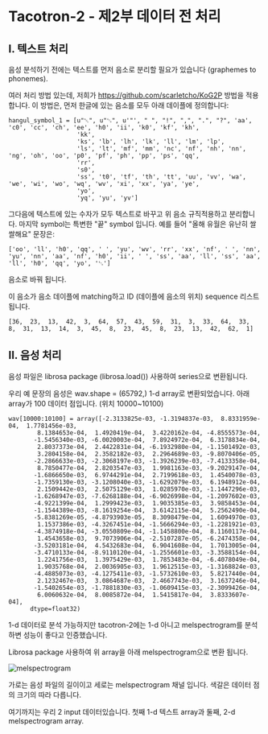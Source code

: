 # Tacotron-2 - 제2부 데이터 전 처리

## I. 텍스트 처리

음성 분석하기 전에는 텍스트를 먼저 음소로 분리할 필요가 있습니다 (graphemes to phonemes). 

여러 처리 방법 있는데, 저희가 https://github.com/scarletcho/KoG2P 방법을 적용합니다. 
이 방법은, 먼저 한글에 있는 음소를 모두 아래 데이플에 정의합니다:

    hangul_symbol_1 = [u"␀", u"␃", u'"', " ", "!", ",", ".", "?", 'aa', 'c0', 'cc', 'ch', 'ee', 'h0', 'ii', 'k0', 'kf', 'kh',
                       'kk',
                       'ks', 'lb', 'lh', 'lk', 'll', 'lm', 'lp',
                       'ls', 'lt', 'mf', 'mm', 'nc', 'nf', 'nh', 'nn', 'ng', 'oh', 'oo', 'p0', 'pf', 'ph', 'pp', 'ps', 'qq',
                       'rr',
                       's0',
                       'ss', 't0', 'tf', 'th', 'tt', 'uu', 'vv', 'wa', 'we', 'wi', 'wo', 'wq', 'wv', 'xi', 'xx', 'ya', 'ye',
                       'yo',
                       'yq', 'yu', 'yv']
                   

그다음에 텍스트에 있는 수자가 모두 텍스트로 바꾸고 위 음소 규직적용하고 분리합니다. 마지막 symbol는 특변한 "끝" symbol 입니다. 
예를 들어 "올해 유월은 유난히 쌀쌀해요" 문장은: 

    ['oo', 'll', 'h0', 'qq', ' ', 'yu', 'wv', 'rr', 'xx', 'nf', ' ', 'nn', 'yu', 'nn', 'aa', 'nf', 'h0', 'ii', ' ', 'ss', 'aa', 'll', 'ss', 'aa', 'll', 'h0', 'qq', 'yo', '␃']

음소로 바꿔 됩니다. 

이 음소가 음소 데이플에 matching하고 ID (데이플에 음소의 위치) sequence 리스트 됩니다. 

    [36,  23,  13,  42,  3,  64,  57,  43,  59,  31,  3,  33,  64,  33,  8,  31,  13,  14,  3,  45,  8,  23,  45,  8,  23,  13,  42,  62,  1]


## II. 음성 처리

음성 파일은 librosa package (librosa.load()) 사용하여 series으로 변환됩니다. 

우리 예 문장의 음성은 wav.shape = (65792,) 1-d array로 변환되었습니다. 아래 array가 100 데이터 점입니다.  (위치 10000~10100)

    wav[10000:10100] = array([-2.3133825e-03, -1.3194837e-03,  8.8331959e-04,  1.7781456e-03,
            8.1384653e-04,  1.4920419e-04,  3.4220162e-04, -4.8555573e-04,
           -1.5456340e-03, -6.0020003e-04,  7.8924972e-04,  6.3178834e-04,
            2.8037373e-04,  2.4422831e-04, -6.1932980e-04, -1.1501492e-03,
            3.2804158e-04,  2.3582182e-03,  2.2964689e-03, -9.8070406e-05,
           -2.2866633e-03, -2.3068197e-03, -1.3926239e-03, -7.4133358e-04,
            8.7850477e-04,  2.8203547e-03,  1.9981163e-03, -9.2029147e-04,
           -1.6866650e-03,  6.9744291e-04,  2.7199618e-03,  1.4540078e-03,
           -1.7359130e-03, -3.1208040e-03, -1.6292079e-03,  6.1948912e-04,
            2.1509442e-03,  2.5075129e-03,  1.0285970e-03, -1.1447296e-03,
           -1.6268947e-03, -7.6268188e-04, -6.9026998e-04, -1.2097602e-03,
           -4.9221399e-04,  1.2999423e-03,  1.9035385e-03,  3.9858453e-04,
           -1.1544389e-03, -8.1619254e-04,  3.6142115e-04,  5.2562490e-04,
           -5.8381269e-05, -4.8793903e-05,  8.3098479e-04,  1.6094970e-03,
            1.1537386e-03, -4.3267451e-04, -1.5666294e-03, -1.2281921e-03,
           -4.3874918e-04, -3.0550809e-04, -1.1458800e-04,  8.1160117e-04,
            1.4543658e-03,  9.7073906e-04, -2.5107287e-05, -6.2474358e-04,
           -3.5203181e-04,  4.5432683e-04,  6.9041608e-04,  1.7013005e-04,
           -3.4710133e-04, -8.9110120e-04, -1.2556601e-03, -3.3588154e-04,
            1.2241756e-03,  1.3975429e-03,  1.7853483e-04, -6.4078049e-04,
            1.9035768e-04,  2.0036905e-03,  1.9612515e-03, -1.3168824e-03,
           -4.4885073e-03, -4.1275411e-03, -1.5732610e-03,  5.8217440e-04,
            2.1232467e-03,  3.0864687e-03,  2.4667743e-03,  3.1637246e-04,
           -1.5402654e-03, -1.7881830e-03, -1.0609415e-03, -2.3099426e-04,
            6.0060632e-04,  8.0085872e-04,  1.5415817e-04,  3.8333607e-04],
          dtype=float32)
      
1-d 데이터로 분석 가능하지만 tacotron-2에는 1-d 아니고 melspectrogram를 분석하변 성능이 좋다고 인증했습니다. 

Librosa package 사용하여 위 array을 아래 melspectrogram으로 변환 됩니다. 

![melspectrogram](https://github.com/tdplaza/tdplaza.github.io/blob/master/images/mel.PNG)

가로는 음성 파일의 길이이고 세로는 melspectrogram 채널 입니다. 색갈은 데이터 점의 크기의 따라 다릅니다. 


여기까지는 우리 2 input 데이터있습니다. 첫째 1-d 텍스트 array과 둘째, 2-d melspectrogram array.
